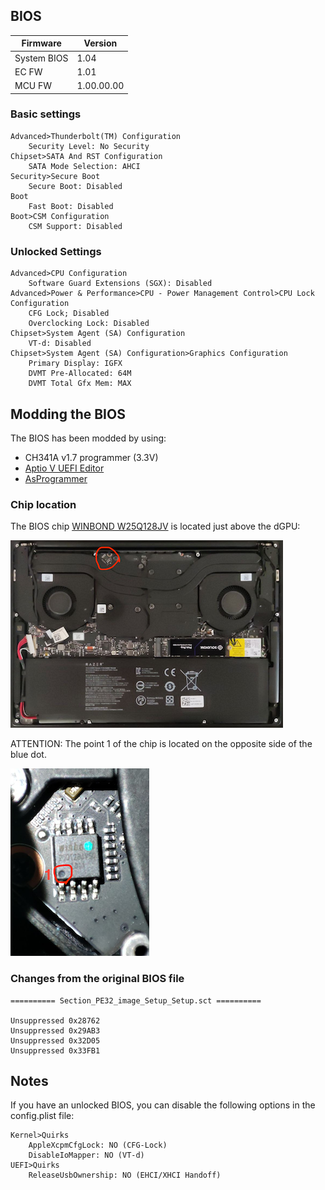 ## BIOS

|Firmware|Version|
|---|---|
|System BIOS|1.04|
|EC FW|1.01|
|MCU FW|1.00.00.00|

### Basic settings

```
Advanced>Thunderbolt(TM) Configuration
	Security Level: No Security
Chipset>SATA And RST Configuration
	SATA Mode Selection: AHCI
Security>Secure Boot
	Secure Boot: Disabled
Boot
	Fast Boot: Disabled
Boot>CSM Configuration
	CSM Support: Disabled
```

### Unlocked Settings

```
Advanced>CPU Configuration
	Software Guard Extensions (SGX): Disabled
Advanced>Power & Performance>CPU - Power Management Control>CPU Lock Configuration
	CFG Lock; Disabled
	Overclocking Lock: Disabled
Chipset>System Agent (SA) Configuration
	VT-d: Disabled
Chipset>System Agent (SA) Configuration>Graphics Configuration
	Primary Display: IGFX
	DVMT Pre-Allocated: 64M
	DVMT Total Gfx Mem: MAX
```

## Modding the BIOS

The BIOS has been modded by using:
- CH341A v1.7 programmer (3.3V) 
- [Aptio V UEFI Editor](https://github.com/BoringBoredom/UEFI-Editor)
- [AsProgrammer](https://github.com/nofeletru/UsbAsp-flash)

### Chip location

The BIOS chip [WINBOND W25Q128JV](https://www.digchip.com/datasheets/parts/datasheet/2/523/W25Q128JV.php) is located just above the dGPU:

<img src="laptop_back.png">

ATTENTION: The point 1 of the chip is located on the opposite side of the blue dot.

<img src="bios_chip.png">

### Changes from the original BIOS file

```
========== Section_PE32_image_Setup_Setup.sct ==========

Unsuppressed 0x28762
Unsuppressed 0x29AB3
Unsuppressed 0x32D05
Unsuppressed 0x33FB1
```

## Notes

If you have an unlocked BIOS, you can disable the following options in the config.plist file:

```
Kernel>Quirks
	AppleXcpmCfgLock: NO (CFG-Lock)
	DisableIoMapper: NO (VT-d)
UEFI>Quirks
	ReleaseUsbOwnership: NO (EHCI/XHCI Handoff)
```